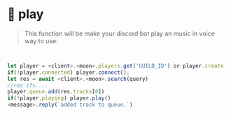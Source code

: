 # 🍄 play

> This function will be make your discord bot play an music in voice 
way to use:
```javascript


let player = <client>.<moon>.players.get('GUILD_ID') or player.create
if(!player.connected) player.connect();
let res = await <client>.<moon>.search(query)
//res ifs....
player.queue.add(res.tracks[0])
if(!player.playing) player.play()
<message>.reply(`added track to queue.`)
```
